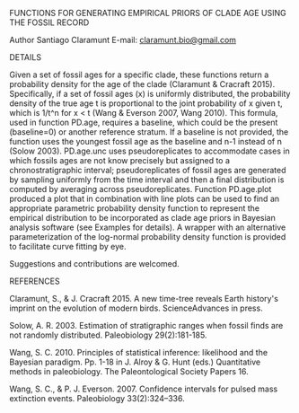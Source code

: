 FUNCTIONS FOR GENERATING EMPIRICAL PRIORS OF CLADE AGE USING THE FOSSIL RECORD

Author
Santiago Claramunt
E-mail: claramunt.bio@gmail.com

DETAILS

Given a set of fossil ages for a specific clade, these functions return a probability density for the age of the clade (Claramunt & Cracraft 2015). Specifically, if a set of fossil ages (x) is uniformly distributed, the probability density of the true age t is proportional to the joint probability of x given t, which is 1/t^n for x < t (Wang & Everson 2007, Wang 2010). This formula, used in function PD.age, requires a baseline, which could be the present (baseline=0) or another reference stratum. If a baseline is not provided, the function uses the youngest fossil age as the baseline and n-1 instead of n (Solow 2003). PD.age.unc uses pseudoreplicates to accommodate cases in which fossils ages are not know precisely but assigned to a chronostratigraphic interval; pseudoreplicates of fossil ages are generated by sampling uniformly from the time interval and then a final distribution is computed by averaging across pseudoreplicates. Function PD.age.plot produced a plot that in combination with line plots can be used to find an appropriate parametric probability density function to represent the empirical distribution to be incorporated as clade age priors in Bayesian analysis software (see Examples for details). A wrapper with an alternative parameterization of the log-normal probability density function is provided to facilitate curve fitting by eye.

Suggestions and contributions are welcomed.

REFERENCES

Claramunt, S., & J. Cracraft 2015. A new time-tree reveals Earth history's imprint on the evolution of modern birds. ScienceAdvances in press.

Solow, A. R. 2003. Estimation of stratigraphic ranges when fossil finds are not randomly distributed. Paleobiology 29(2):181-185.

Wang, S. C. 2010. Principles of statistical inference: likelihood and the Bayesian paradigm. Pp. 1-18 in J. Alroy & G. Hunt (eds.) Quantitative methods in paleobiology. The Paleontological Society Papers 16.

Wang, S. C., & P. J. Everson. 2007. Confidence intervals for pulsed mass extinction events. Paleobiology 33(2):324–336.
